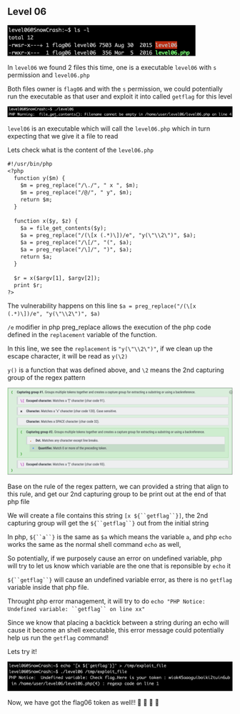 <h2>Level 06</h2>

![alt text](./screenshot/image1.png)

In `level06` we found 2 files this time, one is a executable `level06` with `s` permission and `level06.php`

Both files owner is `flag06` and with the `s` permission, we could potentially run the executable as that user and exploit it into called `getflag` for this level

![alt text](./screenshot/image2.png)

`level06` is an executable which will call the `level06.php` which in turn expecting that we give it a file to read

Lets check what is the content of the `level06.php`
``` console
#!/usr/bin/php
<?php
  function y($m) {
    $m = preg_replace("/\./", " x ", $m);
    $m = preg_replace("/@/", " y", $m);
    return $m;
  }

  function x($y, $z) { 
    $a = file_get_contents($y);
    $a = preg_replace("/(\[x (.*)\])/e", "y(\"\\2\")", $a);
    $a = preg_replace("/\[/", "(", $a);
    $a = preg_replace("/\]/", ")", $a);
    return $a;
  }

  $r = x($argv[1], $argv[2]);
  print $r;
?>
```
The vulnerability happens on this line  `$a = preg_replace("/(\[x (.*)\])/e", "y(\"\\2\")", $a)`

`/e` modifier in php preg_replace allows the execution of the php code defined in the `replacement` variable of the function.

In this line, we see the `replacement` is `"y(\"\\2\")"`, if we clean up the escape character, it will be read as `y(\2)`

`y()` is a function that was defined above, and `\2` means the 2nd capturing group of the regex pattern

![alt text](./screenshot/image3.png)

Base on the rule of the regex pattern, we can provided a string that align to this rule, and get our 2nd capturing group to be print out at the end of that php file

We will create a file contains this string `[x ${``getflag``}]`, the 2nd capturing group will get the `${``getflag``}` out from the initial string

In php, `${``a``}` is the same as `$a` which means the variable `a`, and php `echo` works the same as the normal shell command `echo` as well,

So potentially, if we purposely cause an error on undefined variable, php will try to let us know which variable are the one that is reponsible by `echo` it

`${``getflag``}` will cause an undefined variable error, as there is no ``getflag`` variable inside that php file.

Throught php error management, it will try to do `echo "PHP Notice:  Undefined variable: ``getflag`` on line xx"`

Since we know that placing a backtick between a string during an echo will cause it become an shell executable, this error message could potentially help us run the `getflag` command!

Lets try it!

![alt text](./screenshot/image4.png)

Now, we have got the flag06 token as well!!  :partying_face: :tada: :tada: :tada:
